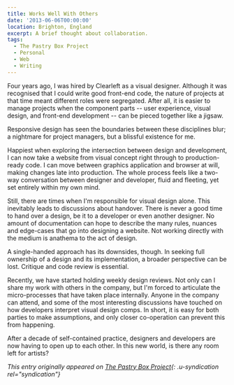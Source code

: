 ```yaml
---
title: Works Well With Others
date: '2013-06-06T00:00:00'
location: Brighton, England
excerpt: A brief thought about collaboration.
tags:
  - The Pastry Box Project
  - Personal
  - Web
  - Writing
---
```

Four years ago, I was hired by Clearleft as a visual designer. Although it was recognised that I could write good front-end code, the nature of projects at that time meant different roles were segregated. After all, it is easier to manage projects when the component parts -- user experience, visual design, and front-end development -- can be pieced together like a jigsaw.

Responsive design has seen the boundaries between these disciplines blur; a nightmare for project managers, but a blissful existence for me.

Happiest when exploring the intersection between design and development, I can now take a website from visual concept right through to production-ready code. I can move between graphics application and browser at will, making changes late into production. The whole process feels like a two-way conversation between designer and developer, fluid and fleeting, yet set entirely within my own mind.

Still, there are times when I'm responsible for visual design alone. This inevitably leads to discussions about handover. There is never a good time to hand over a design, be it to a developer or even another designer. No amount of documentation can hope to describe the many rules, nuances and edge-cases that go into designing a website. Not working directly with the medium is anathema to the act of design.

A single-handed approach has its downsides, though. In seeking full ownership of a design and its implementation, a broader perspective can be lost. Critique and code review is essential.

Recently, we have started holding weekly design reviews. Not only can I share my work with others in the company, but I'm forced to articulate the micro-processes that have taken place internally. Anyone in the company can attend, and some of the most interesting discussions have touched on how developers interpret visual design comps. In short, it is easy for both parties to make assumptions, and only closer co-operation can prevent this from happening.

After a decade of self-contained practice, designers and developers are now having to open up to each other. In this new world, is there any room left for artists?

_This entry originally appeared on [The Pastry Box Project][1]{: .u-syndication rel="syndication"}_

[1]: http://the-pastry-box-project.net/clearleft/2013-june-6
